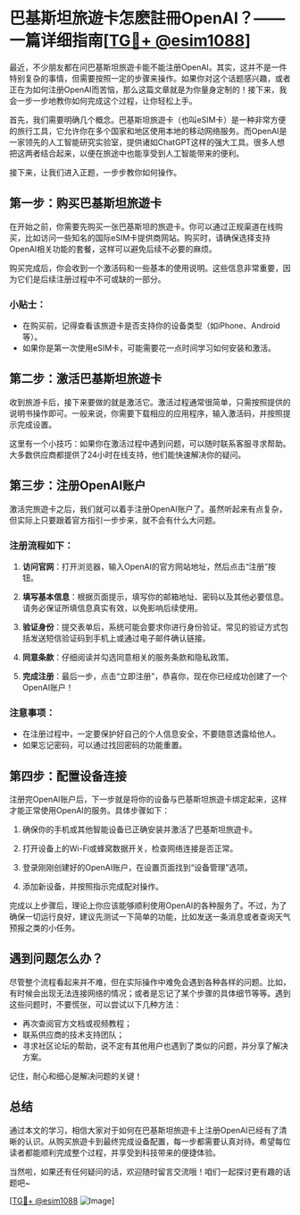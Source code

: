 # 巴基斯坦旅遊卡怎麽註冊OpenAI？——一篇详细指南[[TG💪+ @esim1088](https://t.me/s/esim1088)]

最近，不少朋友都在问巴基斯坦旅遊卡能不能注册OpenAI。其实，这并不是一件特别复杂的事情，但需要按照一定的步骤来操作。如果你对这个话题感兴趣，或者正在为如何注册OpenAI而苦恼，那么这篇文章就是为你量身定制的！接下来，我会一步一步地教你如何完成这个过程，让你轻松上手。

首先，我们需要明确几个概念。巴基斯坦旅遊卡（也叫eSIM卡）是一种非常方便的旅行工具，它允许你在多个国家和地区使用本地的移动网络服务。而OpenAI是一家领先的人工智能研究实验室，提供诸如ChatGPT这样的强大工具。很多人想把这两者结合起来，以便在旅途中也能享受到人工智能带来的便利。

接下来，让我们进入正题，一步步教你如何操作。

## 第一步：购买巴基斯坦旅遊卡

在开始之前，你需要先购买一张巴基斯坦的旅遊卡。你可以通过正规渠道在线购买，比如访问一些知名的国际eSIM卡提供商网站。购买时，请确保选择支持OpenAI相关功能的套餐，这样可以避免后续不必要的麻烦。

购买完成后，你会收到一个激活码和一些基本的使用说明。这些信息非常重要，因为它们是后续注册过程中不可或缺的一部分。

### 小贴士：
- 在购买前，记得查看该旅遊卡是否支持你的设备类型（如iPhone、Android等）。
- 如果你是第一次使用eSIM卡，可能需要花一点时间学习如何安装和激活。

## 第二步：激活巴基斯坦旅遊卡

收到旅游卡后，接下来要做的就是激活它。激活过程通常很简单，只需按照提供的说明书操作即可。一般来说，你需要下载相应的应用程序，输入激活码，并按照提示完成设置。

这里有一个小技巧：如果你在激活过程中遇到问题，可以随时联系客服寻求帮助。大多数供应商都提供了24小时在线支持，他们能快速解决你的疑问。

## 第三步：注册OpenAI账户

激活完旅遊卡之后，我们就可以着手注册OpenAI账户了。虽然听起来有点复杂，但实际上只要跟着官方指引一步步来，就不会有什么大问题。

### 注册流程如下：

1. **访问官网**：打开浏览器，输入OpenAI的官方网站地址，然后点击“注册”按钮。
   
2. **填写基本信息**：根据页面提示，填写你的邮箱地址、密码以及其他必要信息。请务必保证所填信息真实有效，以免影响后续使用。

3. **验证身份**：提交表单后，系统可能会要求你进行身份验证。常见的验证方式包括发送短信验证码到手机上或通过电子邮件确认链接。

4. **同意条款**：仔细阅读并勾选同意相关的服务条款和隐私政策。

5. **完成注册**：最后一步，点击“立即注册”，恭喜你，现在你已经成功创建了一个OpenAI账户！

### 注意事项：
- 在注册过程中，一定要保护好自己的个人信息安全，不要随意透露给他人。
- 如果忘记密码，可以通过找回密码的功能重置。

## 第四步：配置设备连接

注册完OpenAI账户后，下一步就是将你的设备与巴基斯坦旅遊卡绑定起来，这样才能正常使用OpenAI的服务。具体步骤如下：

1. 确保你的手机或其他智能设备已正确安装并激活了巴基斯坦旅遊卡。
   
2. 打开设备上的Wi-Fi或蜂窝数据开关，检查网络连接是否正常。

3. 登录刚刚创建好的OpenAI账户，在设置页面找到“设备管理”选项。

4. 添加新设备，并按照指示完成配对操作。

完成以上步骤后，理论上你应该能够顺利使用OpenAI的各种服务了。不过，为了确保一切运行良好，建议先测试一下简单的功能，比如发送一条消息或者查询天气预报之类的小任务。

## 遇到问题怎么办？

尽管整个流程看起来并不难，但在实际操作中难免会遇到各种各样的问题。比如，有时候会出现无法连接网络的情况；或者是忘记了某个步骤的具体细节等等。遇到这些问题时，不要慌张，可以尝试以下几种方法：

- 再次查阅官方文档或视频教程；
- 联系供应商的技术支持团队；
- 寻求社区论坛的帮助，说不定有其他用户也遇到了类似的问题，并分享了解决方案。

记住，耐心和细心是解决问题的关键！

## 总结

通过本文的学习，相信大家对于如何在巴基斯坦旅遊卡上注册OpenAI已经有了清晰的认识。从购买旅遊卡到最终完成设备配置，每一步都需要认真对待。希望每位读者都能顺利完成整个过程，并享受到科技带来的便捷体验。

当然啦，如果还有任何疑问的话，欢迎随时留言交流哦！咱们一起探讨更有趣的话题吧~

[[TG💪+ @esim1088](https://t.me/s/esim1088) ![Image](https://i.postimg.cc/4NQfJmqS/Snipaste-2025-05-13-00-14-12.png)]